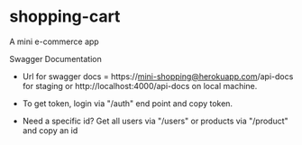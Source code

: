 # shopping-cart
A mini e-commerce app


Swagger Documentation


* Url for swagger docs = https://mini-shopping@herokuapp.com/api-docs for staging or http://localhost:4000/api-docs on local machine.

* To get token, login via "/auth" end point and copy token.

* Need a specific id? Get all users via "/users" or products via "/product" and copy an id



